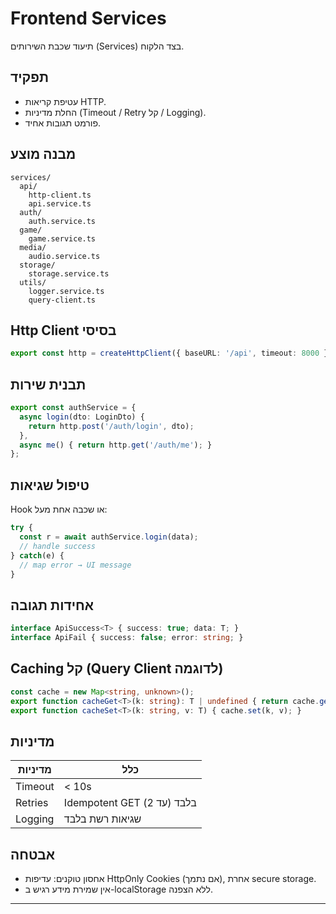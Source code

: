 # Frontend Services

תיעוד שכבת השירותים (Services) בצד הלקוח.

## תפקיד
- עטיפת קריאות HTTP.
- החלת מדיניות (Timeout / Retry קל / Logging).
- פורמט תגובות אחיד.

## מבנה מוצע
```
services/
  api/
    http-client.ts
    api.service.ts
  auth/
    auth.service.ts
  game/
    game.service.ts
  media/
    audio.service.ts
  storage/
    storage.service.ts
  utils/
    logger.service.ts
    query-client.ts
```

## Http Client בסיסי
```typescript
export const http = createHttpClient({ baseURL: '/api', timeout: 8000 });
```

## תבנית שירות
```typescript
export const authService = {
  async login(dto: LoginDto) {
    return http.post('/auth/login', dto);
  },
  async me() { return http.get('/auth/me'); }
};
```

## טיפול שגיאות
Hook או שכבה אחת מעל:
```typescript
try {
  const r = await authService.login(data);
  // handle success
} catch(e) {
  // map error → UI message
}
```

## אחידות תגובה
```typescript
interface ApiSuccess<T> { success: true; data: T; }
interface ApiFail { success: false; error: string; }
```

## Caching קל (Query Client לדוגמה)
```typescript
const cache = new Map<string, unknown>();
export function cacheGet<T>(k: string): T | undefined { return cache.get(k) as T|undefined; }
export function cacheSet<T>(k: string, v: T) { cache.set(k, v); }
```

## מדיניות
| מדיניות | כלל |
|---------|-----|
| Timeout | < 10s |
| Retries | Idempotent GET בלבד (עד 2) |
| Logging | שגיאות רשת בלבד |

## אבטחה
- אחסון טוקנים: עדיפות HttpOnly Cookies (אם נתמך), אחרת secure storage.
- אין שמירת מידע רגיש ב-localStorage ללא הצפנה.

---
 
